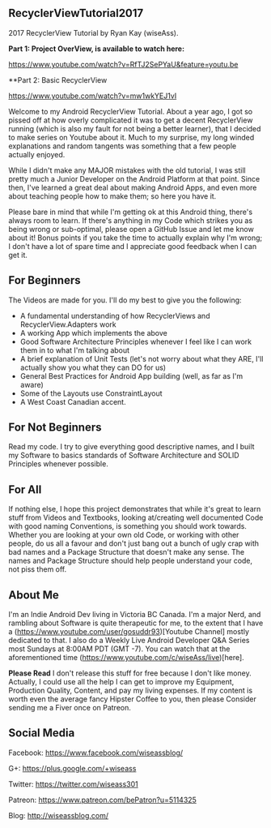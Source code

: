 ## RecyclerViewTutorial2017
2017 RecyclerView Tutorial by Ryan Kay (wiseAss).

**Part 1: Project OverView, is available to watch here:**

https://www.youtube.com/watch?v=RfTJ2SePYaU&feature=youtu.be

**Part 2: Basic RecyclerView

https://www.youtube.com/watch?v=mw1wkYEJ1vI

Welcome to my Android RecyclerView Tutorial. About a year ago, I got so pissed off at how overly complicated it was to get a decent RecyclerView running (which is also my fault for not being a better learner), that I decided to make series on Youtube about it. Much to my surprise, my long winded explanations and random tangents was something that a few people actually enjoyed. 

While I didn't make any MAJOR mistakes with the old tutorial, I was still pretty much a Junior Developer on the Android Platform at that point. Since then, I've learned a great deal about making Android Apps, and even more about teaching people how to make them; so here you have it. 

Please bare in mind that while I'm getting ok at this Android thing, there's always room to learn. If there's anything in my Code which strikes you as being wrong or sub-optimal, please open a GitHub Issue and let me know about it! Bonus points if you take the time to actually explain why I'm wrong; I don't have a lot of spare time and I appreciate good feedback when I can get it.

## For Beginners
The Videos are made for you. I'll do my best to give you the following:
- A fundamental understanding of how RecyclerViews and RecyclerView.Adapters work
- A working App which implements the above
- Good Software Architecture Principles whenever I feel like I can work them in to what I'm talking about
- A brief explanation of Unit Tests (let's not worry about what they ARE, I'll actually show you what they can DO for us)
- General Best Practices for Android App building (well, as far as I'm aware)
- Some of the Layouts use ConstraintLayout
- A West Coast Canadian accent.

## For Not Beginners
Read my code. I try to give everything good descriptive names, and I built my Software to basics standards of Software Architecture and SOLID Principles whenever possible.

## For All
If nothing else, I hope this project demonstrates that while it's great to learn stuff from Videos and Textbooks, looking at/creating well documented Code with good naming Conventions, is something you should work towards. Whether you are looking at your own old Code, or working with other people, do us all a favour and don't just bang out a bunch of ugly crap with bad names and a Package Structure that doesn't make any sense. The names and Package Structure should help people understand your code, not piss them off. </rant>

## About Me
I'm an Indie Android Dev living in Victoria BC Canada. I'm a major Nerd, and rambling about Software is quite therapeutic for me, to the extent that I have a (https://www.youtube.com/user/gosuddr93)[Youtube Channel] mostly dedicated to that. I also do a Weekly Live Android Developer Q&A Series most Sundays at 8:00AM PDT (GMT -7). You can watch that at the aforementioned time (https://www.youtube.com/c/wiseAss/live)[here].

**Please Read**
I don't release this stuff for free because I don't like money. Actually, I could use all the help I can get to improve my Equipment, Production Quality, Content, and pay my living expenses. If my content is worth even the average fancy Hipster Coffee to you, then please Consider sending me a Fiver once on Patreon. 

## Social Media

Facebook: https://www.facebook.com/wiseassblog/

G+: https://plus.google.com/+wiseass

Twitter: https://twitter.com/wiseass301

Patreon: https://www.patreon.com/bePatron?u=5114325

Blog: http://wiseassblog.com/
